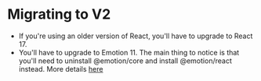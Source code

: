 # Migrating to V2

- If you're using an older version of React, you'll have to upgrade to React 17.
- You'll have to upgrade to Emotion 11. The main thing to notice is that you'll need to uninstall @emotion/core and install @emotion/react instead. More details [here](https://emotion.sh/docs/emotion-11)
